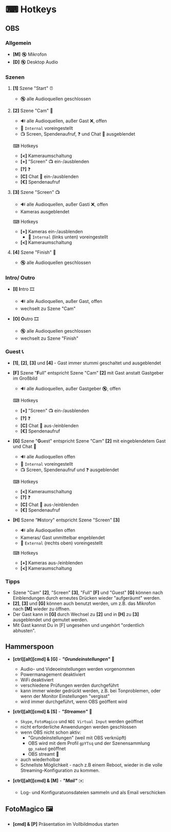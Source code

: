 # ⌨ Hotkeys

## OBS
### Allgemein
* **[M]** 🔇 Mikrofon
* **[D]** 🔇 Desktop Audio

### Szenen
1. **[1]** Szene "Start" ⏰
    * 🔇 alle Audioquellen geschlossen

2. **[2]** Szene "Cam" 🎥
    * 🔊 alle Audioquellen, außer Gast ❌, offen
    * 🎥 `Internal` voreingestellt
    * 📺 Screen, Spendenaufruf, ❓ und Chat 💬 ausgeblendet

    ⌨ Hotkeys
    * **[<]** Kameraumschaltung
    * **[+]** "Screen" 📺 ein-/ausblenden
    * **[?]** ❓
    * **[C]** Chat 💬 ein-/ausblenden
    * **[€]** Spendenaufruf

3. **[3]** Szene "Screen" 📺
    * 🔊 alle Audioquellen, außer Gasti ❌, offen
    * Kameras ausgeblendet

    ⌨ Hotkeys
    * **[+]** Kameras ein-/ausblenden
        * 🎥 `Internal` (links unten) voreingestellt
    * **[<]** Kameraumschaltung

4. **[4]** Szene "Finish" 🛌
    * 🔇 alle Audioquellen geschlossen

### Intro/ Outro
* **[I]** **I**ntro 🎞
    * 🔊 alle Audioquellen, außer Gast, offen
    * wechselt zu Szene "Cam"

* **[O]** **O**utro 🎞
    * 🔇 alle Audioquellen geschlossen
    * wechselt zu Szene "Finish"

### Guest 📞
* **[1]**, **[2]**, **[3]** und **[4]** - Gast immer stummi geschaltet und ausgeblendet

* **[F]** Szene "**F**ull" entspricht Szene "Cam" **[2]** mit Gast anstatt Gastgeber im Großbild
    * 🔊 alle Audioquellen, außer Gastgeber 🔇, offen

    ⌨ Hotkeys
    * **[+]** "Screen" 📺 ein-/ausblenden
    * **[?]** ❓
    * **[C]** Chat 💬 aus-/einblenden
    * **[€]** Spendenaufruf

* **[G]** Szene "**G**uest" entspricht Szene "Cam" **[2]** mit eingeblendetem Gast und Chat 💬
    * 🔊 alle Audioquellen offen
    * 🎥 `Internal` voreingestellt
    * 📺 Screen, Spendenaufruf und ❓ ausgeblendet

    ⌨ Hotkeys
    * **[<]** Kameraumschaltung
    * **[?]** ❓
    * **[C]** Chat 💬 aus-/einblenden
    * **[€]** Spendenaufruf

* **[H]** Szene "**H**istory" entspricht Szene "Screen" **[3]**
    * 🔊 alle Audioquellen offen
    * Kameras/ Gast unmittelbar engeblendet
    * 🎥 `External` (rechts oben) voreingestellt

    ⌨ Hotkeys
    * **[+]** Kameras aus-/einblenden
    * **[<]** Kameraumschaltung

### Tipps
* Szene "Cam" **[2]**, "Screen" **[3]**, "Full" **[F]** und "Guest" **[G]** können nach Einblendungen durch erneutes Drücken wieder "aufgeräumt" werden.
* **[2]**,  **[3]** und **[G]** können auch benutzt werden, um z.B. das Mikrofon nach **[M]** wieder zu öffnen.
* Der Gast kann in **[G]** durch Wechsel zu **[2]** und in **[H]** zu **[3]** ausgeblendet und gemutet werden.
* Mit Gast kannst Du in [F] ungesehen und ungehört "ordentlich abhusten".

## Hammerspoon
* **[ctrl][alt][cmd] & [G]** - ***"Grundeinstellungen"*** 🧯
    * Audio- und Videoeinstellungen werden vorgenommen
    * Powermanagement deaktiviert
    * WiFi deaktiviert
    * verschiedene Prüfungen werden durchgeführt
    * kann immer wieder gedrückt werden, z.B. bei Tonproblemen, oder wenn der Monitor Einstellungen "vergisst"
    * wird immer durchgeführt, wenn OBS geöffent wird

* **[ctrl][alt][cmd] & [S]** - ***"Streamen"*** 🔧
    * `Skype`, `FotoMagico` und `NDI Virtual Input` werden geöffnet
    * nicht erforderliche Anwendungen werden geschlossen
    * wenn OBS nicht schon aktiv: 
        * "Grundeinstellungen" (weil mit OBS verknüpft)
        * OBS wird mit dem Profil `gpYTsq` und der Szenensammlung `gp_naked` geöffnet
        * OBS streamt 🔴
    * auch wiederholbar
    * Schnellste Möglichkeit - nach z.B einem Reboot, wieder in die volle Streaming-Konfiguration zu kommen.

* **[ctrl][alt][cmd] & [M]** - ***"Mail"*** ✉️
    * Log- und Konfiguratuonsdateien sammeln und als Email verschicken

## FotoMagico 🖼
* **[cmd] & [P]** Präsentation im Vollbildmodus starten
